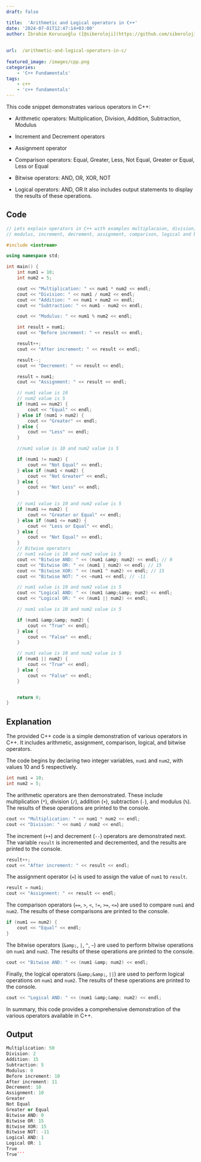 ```yaml
---
draft: false

title:  'Arithmetic and Logical operators in C++'
date: '2024-07-01T12:47:14+03:00'
author: İbrahim Korucuoğlu ([@siberoloji](https://github.com/siberoloji))
 
 
url:  /arithmetic-and-logical-operators-in-c/
 
featured_image: /images/cpp.png
categories:
    - 'C++ Fundamentals'
tags:
    - c++
    - 'c++ fundamentals'
---
```



This code snippet demonstrates various operators in C++:



* Arithmetic operators: Multiplication, Division, Addition, Subtraction, Modulus

* Increment and Decrement operators

* Assignment operator

* Comparison operators: Equal, Greater, Less, Not Equal, Greater or Equal, Less or Equal

* Bitwise operators: AND, OR, XOR, NOT

* Logical operators: AND, OR
It also includes output statements to display the results of these operations.



## Code


```cpp
// Lets explain operators in C++ with examples multiplacaion, division, addition, subtraction,
// modulus, increment, decrement, assignment, comparison, logical and bitwise operators in C++

#include <iostream>

using namespace std;

int main() {
    int num1 = 10;
    int num2 = 5;

    cout << "Multiplication: " << num1 * num2 << endl;
    cout << "Division: " << num1 / num2 << endl;
    cout << "Addition: " << num1 + num2 << endl;
    cout << "Subtraction: " << num1 - num2 << endl;

    cout << "Modulus: " << num1 % num2 << endl;

    int result = num1;
    cout << "Before increment: " << result << endl;

    result++;
    cout << "After increment: " << result << endl;

    result--;
    cout << "Decrement: " << result << endl;

    result = num1;
    cout << "Assignment: " << result << endl;

    // num1 value is 10
    // num2 value is 5
    if (num1 == num2) {
        cout << "Equal" << endl;
    } else if (num1 > num2) {
        cout << "Greater" << endl;
    } else {
        cout << "Less" << endl;
    }

    //num1 value is 10 and num2 value is 5

    if (num1 != num2) {
        cout << "Not Equal" << endl;
    } else if (num1 < num2) {
        cout << "Not Greater" << endl;
    } else {
        cout << "Not Less" << endl;
    }

    // num1 value is 10 and num2 value is 5
    if (num1 >= num2) {
        cout << "Greater or Equal" << endl;
    } else if (num1 <= num2) {
        cout << "Less or Equal" << endl;
    } else {
        cout << "Not Equal" << endl;
    }
    // Bitwise operators
    // num1 value is 10 and num2 value is 5
    cout << "Bitwise AND: " << (num1 &amp; num2) << endl; // 0
    cout << "Bitwise OR: " << (num1 | num2) << endl; // 15
    cout << "Bitwise XOR: " << (num1 ^ num2) << endl; // 15
    cout << "Bitwise NOT: " << ~num1 << endl; // -11

    // num1 value is 10 and num2 value is 5
    cout << "Logical AND: " << (num1 &amp;&amp; num2) << endl;
    cout << "Logical OR: " << (num1 || num2) << endl;

    // num1 value is 10 and num2 value is 5

    if (num1 &amp;&amp; num2) {
        cout << "True" << endl;
    } else {
        cout << "False" << endl;
    }

    // num1 value is 10 and num2 value is 5
    if (num1 || num2) {
        cout << "True" << endl;
    } else {
        cout << "False" << endl;
    }


    return 0;
}
```



## Explanation



The provided C++ code is a simple demonstration of various operators in C++. It includes arithmetic, assignment, comparison, logical, and bitwise operators.



The code begins by declaring two integer variables, `num1` and `num2`, with values 10 and 5 respectively.


```cpp
int num1 = 10;
int num2 = 5;
```



The arithmetic operators are then demonstrated. These include multiplication (`*`), division (`/`), addition (`+`), subtraction (`-`), and modulus (`%`). The results of these operations are printed to the console.


```cpp
cout << "Multiplication: " << num1 * num2 << endl;
cout << "Division: " << num1 / num2 << endl;
```



The increment (`++`) and decrement (`--`) operators are demonstrated next. The variable `result` is incremented and decremented, and the results are printed to the console.


```cpp
result++;
cout << "After increment: " << result << endl;
```



The assignment operator (`=`) is used to assign the value of `num1` to `result`.


```cpp
result = num1;
cout << "Assignment: " << result << endl;
```



The comparison operators (`==`, `>`, `<`, `!=`, `>=`, `<=`) are used to compare `num1` and `num2`. The results of these comparisons are printed to the console.


```cpp
if (num1 == num2) {
    cout << "Equal" << endl;
}
```



The bitwise operators (`&amp;`, `|`, `^`, `~`) are used to perform bitwise operations on `num1` and `num2`. The results of these operations are printed to the console.


```cpp
cout << "Bitwise AND: " << (num1 &amp; num2) << endl;
```



Finally, the logical operators (`&amp;&amp;`, `||`) are used to perform logical operations on `num1` and `num2`. The results of these operations are printed to the console.


```cpp
cout << "Logical AND: " << (num1 &amp;&amp; num2) << endl;
```



In summary, this code provides a comprehensive demonstration of the various operators available in C++.



## Output


```cpp
Multiplication: 50
Division: 2
Addition: 15
Subtraction: 5
Modulus: 0
Before increment: 10
After increment: 11
Decrement: 10
Assignment: 10
Greater
Not Equal
Greater or Equal
Bitwise AND: 0
Bitwise OR: 15
Bitwise XOR: 15
Bitwise NOT: -11
Logical AND: 1
Logical OR: 1
True
True```
